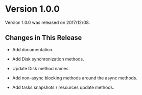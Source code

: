 # Version 1.0.0

Version 1.0.0 was released on 2017/12/08. 

## Changes in This Release
* Add documentation.

* Add Disk synchronization methods.

* Update Disk method names.

* Add non-async blocking methods around the async methods.

* Add tasks snapshots / resources update methods.
